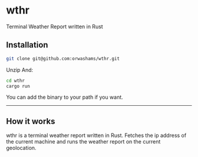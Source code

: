 # wthr

Terminal Weather Report written in Rust

## Installation

```sh
git clone git@github.com:orwashams/wthr.git
```

Unzip And:

```sh
cd wthr
cargo run
```

You can add the binary to your path if you want.

---

## How it works

wthr is a terminal weather report written in Rust.
Fetches the ip address of the current machine and runs the weather report on the current geolocation.
